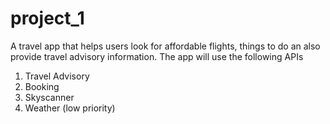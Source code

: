 # project_1
A travel app that helps users look for affordable flights, things to do an also provide travel advisory information. The app will use the following APIs
1. Travel Advisory
2. Booking 
3. Skyscanner
4. Weather (low priority)
